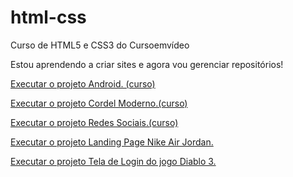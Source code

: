 # html-css
 Curso de HTML5 e CSS3 do Cursoemvídeo

Estou aprendendo a criar sites e agora vou gerenciar repositórios!

<a href="https://maragatocoder.github.io/html-css/Desafios/010d%20Site/" target="_blank"> Executar o projeto Android. (curso)</a>

<a href="https://maragatocoder.github.io/projeto-cordel/" target="_blank"> Executar o projeto Cordel Moderno.(curso)</a>

<a href="https://maragatocoder.github.io/projeto-redes-sociais/" target="_blank"> Executar o projeto Redes Sociais.(curso)</a>

<a href="https://maragatocoder.github.io/projeto-landingpage/" target="_blank"> Executar o projeto Landing Page Nike Air Jordan.</a>

<a href="https://maragatocoder.github.io/tela-login/" target="_blank">Executar o projeto Tela de Login do jogo Diablo 3.</a>